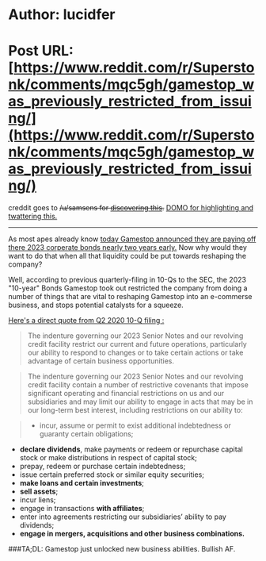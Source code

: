# Author: lucidfer
# Post URL: [https://www.reddit.com/r/Superstonk/comments/mqc5gh/gamestop_was_previously_restricted_from_issuing/](https://www.reddit.com/r/Superstonk/comments/mqc5gh/gamestop_was_previously_restricted_from_issuing/)


creddit goes to ~~/u/samsens for [discovering this](https://www.reddit.com/r/Superstonk/comments/mqaxlh/holy_shit/).~~ [DOMO for highlighting and twattering this.](https://twitter.com/DOMOCAPITAL/status/1382064324248735744?ref_src=twsrc%5Egoogle%7Ctwcamp%5Eserp%7Ctwgr%5Etweet)

___

As most apes already know [today Gamestop announced they are paying off there 2023 corperate bonds nearly two years early.](https://news.gamestop.com/news-releases/news-release-details/gamestop-announces-voluntary-early-redemption-senior-notes-0) Now why would they want to do that when all that liquidity could be put towards reshaping the company?

Well, according to previous quarterly-filing in 10-Qs to the SEC, the 2023 "10-year" Bonds Gamestop took out restricted the company from doing a number of things that are vital to reshaping Gamestop into an e-commerse business, and stops potential catalysts for a squeeze.

[Here's a direct quote from Q2 2020 10-Q filing :](https://news.gamestop.com/node/18221/)

> The indenture governing our 2023 Senior Notes and our revolving credit facility restrict our current and future operations, particularly our ability to respond to changes or to take certain actions or take advantage of certain business opportunities.

>The indenture governing our 2023 Senior Notes and our revolving credit facility contain a number of restrictive covenants that impose significant operating and financial restrictions on us and our subsidiaries and may limit our ability to engage in acts that may be in our long-term best interest, including
restrictions on our ability to:

>- incur, assume or permit to exist additional indebtedness or guaranty certain obligations;
- **declare dividends**, make payments or redeem or repurchase capital stock or make distributions in respect of capital stock;
- prepay, redeem or purchase certain indebtedness;
- issue certain preferred stock or similar equity securities;
- **make loans and certain investments**;
- **sell assets**;
- incur liens;
- engage in transactions **with affiliates**;
- enter into agreements restricting our subsidiaries’ ability to pay dividends;
- **engage in mergers, acquisitions and other business combinations.**

###TA;DL: Gamestop just unlocked new business abilities. Bullish AF.